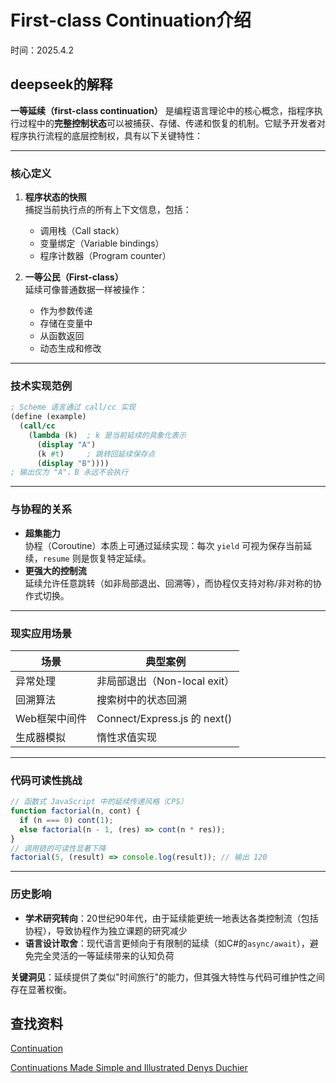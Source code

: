 # First-class Continuation介绍

时间：2025.4.2

## deepseek的解释

**一等延续（first-class continuation）** 是编程语言理论中的核心概念，指程序执行过程中的**完整控制状态**可以被捕获、存储、传递和恢复的机制。它赋予开发者对程序执行流程的底层控制权，具有以下关键特性：

---

### 核心定义
1. **程序状态的快照**  
   捕捉当前执行点的所有上下文信息，包括：
   - 调用栈（Call stack）
   - 变量绑定（Variable bindings）
   - 程序计数器（Program counter）

2. **一等公民（First-class）**  
   延续可像普通数据一样被操作：
   - 作为参数传递
   - 存储在变量中
   - 从函数返回
   - 动态生成和修改

---

### 技术实现范例
```scheme
; Scheme 语言通过 call/cc 实现
(define (example)
  (call/cc 
    (lambda (k)  ; k 是当前延续的具象化表示
      (display "A")
      (k #t)     ; 跳转回延续保存点
      (display "B")))) 
; 输出仅为 "A"，B 永远不会执行
```

---

### 与协程的关系
- **超集能力**  
  协程（Coroutine）本质上可通过延续实现：每次 `yield` 可视为保存当前延续，`resume` 则是恢复特定延续。
- **更强大的控制流**  
  延续允许任意跳转（如非局部退出、回溯等），而协程仅支持对称/非对称的协作式切换。

---

### 现实应用场景
| 场景              | 典型案例                  |
|-------------------|--------------------------|
| 异常处理          | 非局部退出（Non-local exit）|
| 回溯算法          | 搜索树中的状态回溯        |
| Web框架中间件     | Connect/Express.js 的 next() |
| 生成器模拟        | 惰性求值实现              |

---

### 代码可读性挑战
```javascript
// 函数式 JavaScript 中的延续传递风格（CPS）
function factorial(n, cont) {
  if (n === 0) cont(1);
  else factorial(n - 1, (res) => cont(n * res));
}
// 调用链的可读性显著下降
factorial(5, (result) => console.log(result)); // 输出 120
```

---

### 历史影响
- **学术研究转向**：20世纪90年代，由于延续能更统一地表达各类控制流（包括协程），导致协程作为独立课题的研究减少
- **语言设计取舍**：现代语言更倾向于有限制的延续（如C#的`async/await`），避免完全灵活的一等延续带来的认知负荷

**关键洞见**：延续提供了类似"时间旅行"的能力，但其强大特性与代码可维护性之间存在显著权衡。

## 查找资料

[Continuation](https://www.cnblogs.com/my_life/articles/7364237.html)

[Continuations Made Simple and Illustrated
Denys Duchier](https://www.ps.uni-saarland.de/~duchier/python/continuations.html)